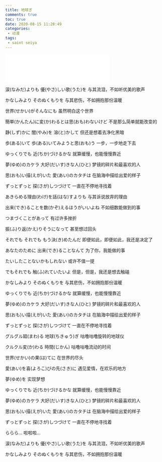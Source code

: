 ```yaml
---
title: 地球ぎ
comments: true
toc: true
date: 2020-08-15 11:28:49
categories:
 - 动漫
tags:
 - saint seiya
---
```


<iframe frameborder="no" border="0" marginwidth="0" marginheight="0" width=330 height=86 src="//music.163.com/outchain/player?type=2&id=614150&auto=1&height=66"></iframe>

涙(なみだ)よりも 優(やさ)しい歌(うた)を
与其流泪，不如听优美的歌声

かなしみより そのぬくもりを
与其悲伤，不如拥抱那份温暖

<!-- more -->

世界(せかい)がそんなにも
虽然明白这个世界

簡単(かんたん)に変(か)わるとは思(おも)わないけど
不是那么简单就能改变的

静(しず)かに 闇(やみ)を 溶(と)かして
但还是想着去净化黑暗

歩(ある)いて 歩(ある)いてみようと思(おも)う
一步，一步地走下去

ゆっくりでも 近(ちか)づけるかな
就算缓慢，也能慢慢靠近

夢(ゆめ)のカケラ 大好(だいす)きな人(ひと)
梦镜的碎片和最喜欢的人

思(おも)い描(えが)いた 愛(あい)のカタチは
在脑海中描绘出爱的样子

ずっとずっと 探(さが)しつづけて
一直在不停地寻找着

あきらめる理由(わけ)を話(はな)すよりも
与其诉说放弃的理由

出来(でき)ることを数(かぞ)えるほうがいいよね
不如细数能做到的事

つまづくことがあって
有过许多挫折

振(ふ)り返(かえ)りそうになって
甚至想过回头

それでも それでも もう決(き)めたんだ
即便如此，即便如此，我还是决定了

あなたのために 出来(でき)ることなんて
为了你，我能做的事

たいしたことないかもしれない
或许不值一提

でもそれでも 触(ふ)れていたいよ
但是，但是，我还是想去触碰

かなしみより そのぬくもりを
与其悲伤，不如拥抱那份温暖

ゆっくりでも 近(ちか)づけるかな
就算缓慢，也能慢慢靠近

夢(ゆめ)のカケラ 大好(だいす)きな人(ひと)
梦镜的碎片和最喜欢的人

思(おも)い描(えが)いた 愛(あい)のカタチは
在脑海中描绘出爱的样子

ずっとずっと 探(さが)しつづけて
一直在不停地寻找着

グルグル廻(まわ)る 地球(ちきゅう)ぎ
咕噜咕噜旋转的地球仪

クルクル変(か)わる 時間(じかん)
咕噜咕噜流动的时间

世界(せかい)の果(は)てに
在世界的尽头

愛(あい)を喜(よろこ)びの先(さき)に
遇见爱情，在欢乐的地方

夢(ゆめ)を
实现梦想

ゆっくりでも 近(ちか)づけるかな
就算缓慢，也能慢慢靠近

夢(ゆめ)のカケラ 大好(だいす)きな人(ひと)
梦镜的碎片和最喜欢的人

思(おも)い描(えが)いた 愛(あい)のカタチは
在脑海中描绘出爱的样子

ずっとずっと 探(さが)しつづけて
一直在不停地寻找着

ららら…
啦啦啦…

涙(なみだ)よりも 優(やさ)しい歌(うた)を
与其流泪，不如听优美的歌声

かなしみより そのぬくもりを
与其悲伤，不如拥抱那份温暖